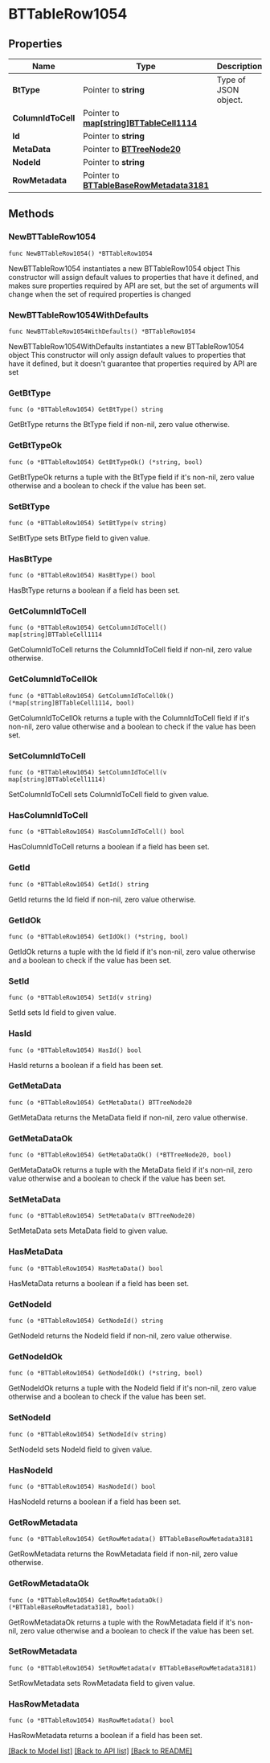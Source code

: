 # BTTableRow1054

## Properties

Name | Type | Description | Notes
------------ | ------------- | ------------- | -------------
**BtType** | Pointer to **string** | Type of JSON object. | [optional] 
**ColumnIdToCell** | Pointer to [**map[string]BTTableCell1114**](BTTableCell1114.md) |  | [optional] 
**Id** | Pointer to **string** |  | [optional] 
**MetaData** | Pointer to [**BTTreeNode20**](BTTreeNode20.md) |  | [optional] 
**NodeId** | Pointer to **string** |  | [optional] 
**RowMetadata** | Pointer to [**BTTableBaseRowMetadata3181**](BTTableBaseRowMetadata3181.md) |  | [optional] 

## Methods

### NewBTTableRow1054

`func NewBTTableRow1054() *BTTableRow1054`

NewBTTableRow1054 instantiates a new BTTableRow1054 object
This constructor will assign default values to properties that have it defined,
and makes sure properties required by API are set, but the set of arguments
will change when the set of required properties is changed

### NewBTTableRow1054WithDefaults

`func NewBTTableRow1054WithDefaults() *BTTableRow1054`

NewBTTableRow1054WithDefaults instantiates a new BTTableRow1054 object
This constructor will only assign default values to properties that have it defined,
but it doesn't guarantee that properties required by API are set

### GetBtType

`func (o *BTTableRow1054) GetBtType() string`

GetBtType returns the BtType field if non-nil, zero value otherwise.

### GetBtTypeOk

`func (o *BTTableRow1054) GetBtTypeOk() (*string, bool)`

GetBtTypeOk returns a tuple with the BtType field if it's non-nil, zero value otherwise
and a boolean to check if the value has been set.

### SetBtType

`func (o *BTTableRow1054) SetBtType(v string)`

SetBtType sets BtType field to given value.

### HasBtType

`func (o *BTTableRow1054) HasBtType() bool`

HasBtType returns a boolean if a field has been set.

### GetColumnIdToCell

`func (o *BTTableRow1054) GetColumnIdToCell() map[string]BTTableCell1114`

GetColumnIdToCell returns the ColumnIdToCell field if non-nil, zero value otherwise.

### GetColumnIdToCellOk

`func (o *BTTableRow1054) GetColumnIdToCellOk() (*map[string]BTTableCell1114, bool)`

GetColumnIdToCellOk returns a tuple with the ColumnIdToCell field if it's non-nil, zero value otherwise
and a boolean to check if the value has been set.

### SetColumnIdToCell

`func (o *BTTableRow1054) SetColumnIdToCell(v map[string]BTTableCell1114)`

SetColumnIdToCell sets ColumnIdToCell field to given value.

### HasColumnIdToCell

`func (o *BTTableRow1054) HasColumnIdToCell() bool`

HasColumnIdToCell returns a boolean if a field has been set.

### GetId

`func (o *BTTableRow1054) GetId() string`

GetId returns the Id field if non-nil, zero value otherwise.

### GetIdOk

`func (o *BTTableRow1054) GetIdOk() (*string, bool)`

GetIdOk returns a tuple with the Id field if it's non-nil, zero value otherwise
and a boolean to check if the value has been set.

### SetId

`func (o *BTTableRow1054) SetId(v string)`

SetId sets Id field to given value.

### HasId

`func (o *BTTableRow1054) HasId() bool`

HasId returns a boolean if a field has been set.

### GetMetaData

`func (o *BTTableRow1054) GetMetaData() BTTreeNode20`

GetMetaData returns the MetaData field if non-nil, zero value otherwise.

### GetMetaDataOk

`func (o *BTTableRow1054) GetMetaDataOk() (*BTTreeNode20, bool)`

GetMetaDataOk returns a tuple with the MetaData field if it's non-nil, zero value otherwise
and a boolean to check if the value has been set.

### SetMetaData

`func (o *BTTableRow1054) SetMetaData(v BTTreeNode20)`

SetMetaData sets MetaData field to given value.

### HasMetaData

`func (o *BTTableRow1054) HasMetaData() bool`

HasMetaData returns a boolean if a field has been set.

### GetNodeId

`func (o *BTTableRow1054) GetNodeId() string`

GetNodeId returns the NodeId field if non-nil, zero value otherwise.

### GetNodeIdOk

`func (o *BTTableRow1054) GetNodeIdOk() (*string, bool)`

GetNodeIdOk returns a tuple with the NodeId field if it's non-nil, zero value otherwise
and a boolean to check if the value has been set.

### SetNodeId

`func (o *BTTableRow1054) SetNodeId(v string)`

SetNodeId sets NodeId field to given value.

### HasNodeId

`func (o *BTTableRow1054) HasNodeId() bool`

HasNodeId returns a boolean if a field has been set.

### GetRowMetadata

`func (o *BTTableRow1054) GetRowMetadata() BTTableBaseRowMetadata3181`

GetRowMetadata returns the RowMetadata field if non-nil, zero value otherwise.

### GetRowMetadataOk

`func (o *BTTableRow1054) GetRowMetadataOk() (*BTTableBaseRowMetadata3181, bool)`

GetRowMetadataOk returns a tuple with the RowMetadata field if it's non-nil, zero value otherwise
and a boolean to check if the value has been set.

### SetRowMetadata

`func (o *BTTableRow1054) SetRowMetadata(v BTTableBaseRowMetadata3181)`

SetRowMetadata sets RowMetadata field to given value.

### HasRowMetadata

`func (o *BTTableRow1054) HasRowMetadata() bool`

HasRowMetadata returns a boolean if a field has been set.


[[Back to Model list]](../README.md#documentation-for-models) [[Back to API list]](../README.md#documentation-for-api-endpoints) [[Back to README]](../README.md)



